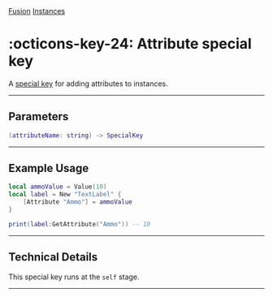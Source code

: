 <nav class="fusiondoc-api-breadcrumbs">
	<a href="../..">Fusion</a>
	<a href="..">Instances</a>
</nav>

<h1 class="fusiondoc-api-header" markdown>
	<span class="fusiondoc-api-icon" markdown>:octicons-key-24:</span>
	<span class="fusiondoc-api-name">Attribute</span>
	<span class="fusiondoc-api-pills">
		<span class="fusiondoc-api-pill-type">special key</span>
	</span>
</h1>

A [special key](./specialkey.md) for adding attributes to instances.

-----

## Parameters

```lua
(attributeName: string) -> SpecialKey
```

-----

## Example Usage

```lua
local ammoValue = Value(10)
local label = New "TextLabel" {
	[Attribute "Ammo"] = ammoValue
}

print(label:GetAttribute("Ammo")) -- 10
```

-----

## Technical Details

This special key runs at the `self` stage.

-----
